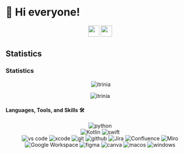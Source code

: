 # 👋 Hi everyone!

<div align="center">
    <a href="https://www.instagram.com/ileene.trinia/"><img src="https://img.shields.io/badge/Instagram-%23E4405F.svg?style=for-the-badge&logo=Instagram&logoColor=white" style="margin-bottom: 4px;" height="30px" target="_blank"></a>
    <a href="https://www.linkedin.com/in/ileene-trinia/"><img src="https://img.shields.io/badge/Linkedin-%230A66C2.svg?style=for-the-badge&logo=Linkedin&logoColor=white" style="margin-bottom: 4px;" height="30px" target="_blank"></a>
</div>


## Statistics
<h3 align="left">Statistics</h3>
<Center>
<p>&nbsp;<img align="center" src="https://github-readme-stats.vercel.app/api?username=itrinian&show_icons=true&locale=en" alt="itrinia" /></p>
<p><img align="center" src="https://github-readme-stats.vercel.app/api/top-langs?username=itrinia&show_icons=true&locale=en&layout=compact" alt="itrinia" /></p>
</Center>


#### Languages, Tools, and Skills 🛠

  <div align="center">
    <!-- Languages -->
    <img src="https://img.shields.io/badge/python-3776AB?style=for-the-badge&logo=python&logoColor=white" alt="python" />
    <br>
    <!-- Mobile -->
    <img src="https://img.shields.io/badge/kotlin-7F52FF?style=for-the-badge&logo=kotlin&logoColor=white" alt="Kotlin" />
    <img src="https://img.shields.io/badge/swift-F05138?style=for-the-badge&logo=swift&logoColor=white" alt="swift" />
    <br/>
    <!-- Tools -->
    <img src="https://img.shields.io/badge/vs%20code-007ACC?style=for-the-badge&logo=visual%20studio%20code&logoColor=white" alt="vs code" />
    <img src="https://img.shields.io/badge/xcode-147EFB?style=for-the-badge&logo=xcode&logoColor=white" alt="xcode" />
    <img src="https://img.shields.io/badge/Git-F05032?style=for-the-badge&logo=git&logoColor=white" alt="git" />
    <img src="https://img.shields.io/badge/GitHub-181717?style=for-the-badge&logo=github&logoColor=white" alt="github" />
    <img src="https://img.shields.io/badge/Jira-0052CC?style=for-the-badge&logo=jira&logoColor=white" alt="Jira" />
    <img src="https://img.shields.io/badge/Confluence-172B4D?style=for-the-badge&logo=confluence&logoColor=white" alt="Confluence" />
    <img src="https://img.shields.io/badge/Miro-4A8DFE?style=for-the-badge&logo=miro&logoColor=white" alt="Miro" />
    <img src="https://img.shields.io/badge/Google%20Workspace-4285F4?style=for-the-badge&logo=google%20workspace&logoColor=white" alt="Google Workspace" />
    <img src="https://img.shields.io/badge/figma-F24E1E?style=for-the-badge&logo=figma&logoColor=white" alt="figma" />
    <img src="https://img.shields.io/badge/canva-00C4CC?style=for-the-badge&logo=canva&logoColor=white" alt="canva" />
    <img src="https://img.shields.io/badge/macos-000000?style=for-the-badge&logo=macos&logoColor=white" alt="macos" />
    <img src="https://img.shields.io/badge/windows-0078D4?style=for-the-badge&logo=windows&logoColor=white" alt="windows" />
</div>

